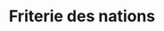 ---
title: "Friterie des nations"
url: /grand-fort-philippe/friterie-des-nations/
shop: Allgemein
---